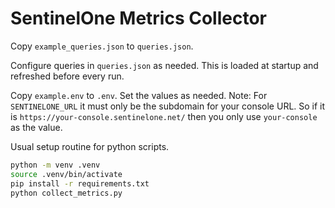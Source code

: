 # SentinelOne Metrics Collector

Copy `example_queries.json` to `queries.json`.

Configure queries in `queries.json` as needed. This is loaded at startup and refreshed before every run.

Copy `example.env` to `.env`. Set the values as needed.
Note: For `SENTINELONE_URL` it must only be the subdomain for your console URL. So if it is `https://your-console.sentinelone.net/` then you only use `your-console` as the value.

Usual setup routine for python scripts.
```bash
python -m venv .venv
source .venv/bin/activate
pip install -r requirements.txt
python collect_metrics.py
```